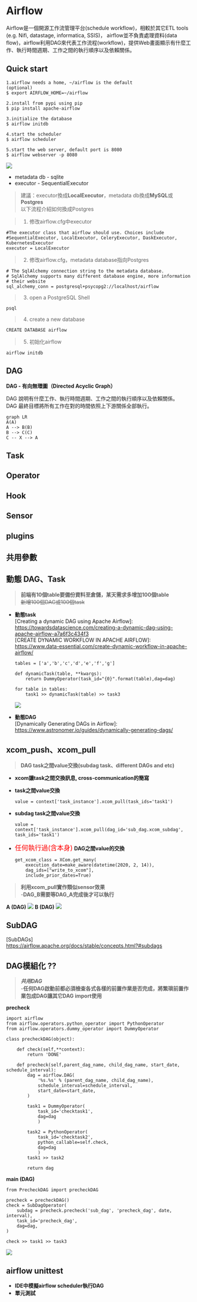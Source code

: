 # Airflow

Airflow是一個開源工作流管理平台(schedule workflow)，相較於其它ETL tools<br> (e.g. Nifi, datastage, informatica, SSIS)， airflow並不負責處理資料(data flow)，airflow利用DAG來代表工作流程(workflow)，提供Web畫面顯示有什麼工作、執行時間週期、工作之間的執行順序以及依賴關係。


## Quick start

    1.airflow needs a home, ~/airflow is the default
    (optional)
    $ export AIRFLOW_HOME=~/airflow
    
    2.install from pypi using pip
    $ pip install apache-airflow
    
    3.initialize the database
    $ airflow initdb
	
	4.start the scheduler
    $ airflow scheduler
	
	5.start the web server, default port is 8080
    $ airflow webserver -p 8080

![](images/airflow_webserver.png)

 - metadata db - sqlite
 - executor - SequentialExecutor
>   建議：executor換成**LocalExecutor**，metadata db換成**MySQL**或**Postgres**<br>
>   以下流程介紹如何換成Postgres

>   1. 修改airflow.cfg中executor<br>

    #The executor class that airflow should use. Choices include
    #SequentialExecutor, LocalExecutor, CeleryExecutor, DaskExecutor, KubernetesExecutor
    executor = LocalExecutor

>   2. 修改airflow.cfg，metadata database指向Postgres

    # The SqlAlchemy connection string to the metadata database.
    # SqlAlchemy supports many different database engine, more information
    # their website
    sql_alchemy_conn = postgresql+psycopg2://localhost/airflow

>   3.  open a PostgreSQL Shell

    psql

>   4.  create a new database

    CREATE DATABASE airflow

>   5.  初始化airflow

    airflow initdb


## DAG

**DAG - 有向無環圖（Directed Acyclic Graph）**

DAG 說明有什麼工作、執行時間週期、工作之間的執行順序以及依賴關係。<br>
DAG 最終目標將所有工作在對的時間依照上下游關係全部執行。

```mermaid
graph LR
A(A)
A --> B(B)
B --> C(C)
C -- X --> A
```

## Task



## Operator



## Hook



## Sensor



## plugins


## 共用參數


## 動態 DAG、Task
>   **前端有10個table要備份資料至倉儲，某天需求多增加100個table**<br>
    ~~新增100個DAG或100個task~~

-   **動態task**<br>
[Creating a dynamic DAG using Apache Airflow]:<br> https://towardsdatascience.com/creating-a-dynamic-dag-using-apache-airflow-a7a6f3c434f3 <br>
[CREATE DYNAMIC WORKFLOW IN APACHE AIRFLOW]:<br> https://www.data-essential.com/create-dynamic-workflow-in-apache-airflow/

        tables = ['a','b','c','d','e','f','g']

        def dynamicTask(table, **kwargs):
            return DummyOperator(task_id="{0}".format(table),dag=dag)
        
        for table in tables:
            task1 >> dynamicTask(table) >> task3


    ![](images/dynamicTask.png)

-   **動態DAG**<br>
[Dynamically Generating DAGs in Airflow]: https://www.astronomer.io/guides/dynamically-generating-dags/

## xcom_push、xcom_pull
>   **DAG task之間value交換(subdag task、different DAGs and etc)**

-   **xcom讓task之間交換訊息, cross-communication的簡寫**

-   **task之間value交換**

        value = context['task_instance'].xcom_pull(task_ids='task1')

-   **subdag task之間value交換**

        value = context['task_instance'].xcom_pull(dag_id='sub_dag.xcom_subdag', task_ids='task1')

-   <font color=red size=4>任何執行過(含本身)</font> **DAG之間value的交換**

        get_xcom_class = XCom.get_many(
            execution_date=make_aware(datetime(2020, 2, 14)),
            dag_ids=["write_to_xcom"], 
            include_prior_dates=True)




>   **利用xcom_pull實作類似sensor效果**<br>
    -**DAG_B需要等DAG_A完成後才可以執行**

**A (DAG)**
![](images/A_DAG.png)
**B (DAG)**
![](images/B_DAG.png)

## SubDAG
[SubDAGs]<br>
https://airflow.apache.org/docs/stable/concepts.html?#subdags


## DAG模組化 ??
>   ***共用DAG***<br>
    -**任何DAG啟動前都必須檢查各式各樣的前置作業是否完成，將繁瑣前置作業包成DAG讓其它DAG import使用**

**precheck**

    import airflow
    from airflow.operators.python_operator import PythonOperator
    from airflow.operators.dummy_operator import DummyOperator

    class precheckDAG(object):

        def check(self,**context):
            return 'DONE'

        def precheck(self,parent_dag_name, child_dag_name, start_date, schedule_interval):
            dag = airflow.DAG(
                '%s.%s' % (parent_dag_name, child_dag_name),
                schedule_interval=schedule_interval,
                start_date=start_date,
            )

            task1 = DummyOperator(
                task_id='checktask1', 
                dag=dag
                )

            task2 = PythonOperator(
                task_id='checktask2', 
                python_callable=self.check, 
                dag=dag
                )        
            task1 >> task2

            return dag


**main (DAG)**

    from PrecheckDAG import precheckDAG

    precheck = precheckDAG()
    check = SubDagOperator(
        subdag = precheck.precheck('sub_dag', 'precheck_dag', date, interval),
        task_id='precheck_dag',
        dag=dag,
    )

    check >> task1 >> task3

![](images/precheck.png)


## airflow unittest
-  **IDE中模擬airflow scheduler執行DAG**
-  **單元測試**
